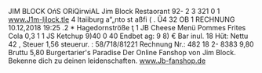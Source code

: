 JIM BLOCK OńS ORiQirwiAL Jim Block Restaorant 92- 2 3 321 0 1 www.J1m-ljlock.tle 4 Itaiiburg a“„nto st aßfi ( . Ű4 32 OB 1 RECHNUNG 10.12,2018 19:25 .2 * Hagedornströße ţ 1 JB Cheese Menü Pommes Frites Cola 0,3 1 1 JS Ketchup 9)40 0 40 Endbet ag: 9 8) € Bar inul. 18 Hűt: Nettu 42 , Steuer 1,56 steuerur. : 58/718/81221 Rechnung Nr.: 482 18 2- 8383 9,80 Bruttu 5,80 Burgertarier's Paradise Der Online Fanshop von Jim Block. Bekenne dich zu deinen leidenschaften. www.Jb-fanshop.de